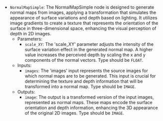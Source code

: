 - `NormalMapSimple`: The NormalMapSimple node is designed to generate normal maps from images, applying a transformation that simulates the appearance of surface variations and depth based on lighting. It utilizes image gradients to create a texture that represents the orientation of the surface in three-dimensional space, enhancing the visual perception of depth in 2D images.
    - Parameters:
        - `scale_XY`: The 'scale_XY' parameter adjusts the intensity of the surface variation effect in the generated normal map. A higher value increases the perceived depth by scaling the x and y components of the normal vectors. Type should be `FLOAT`.
    - Inputs:
        - `images`: The 'images' input represents the source images for which normal maps are to be generated. This input is crucial for determining the texture and depth information that will be transformed into a normal map. Type should be `IMAGE`.
    - Outputs:
        - `image`: The output is a transformed version of the input images, represented as normal maps. These maps encode the surface orientation and depth information, enhancing the 3D appearance of the original 2D images. Type should be `IMAGE`.
